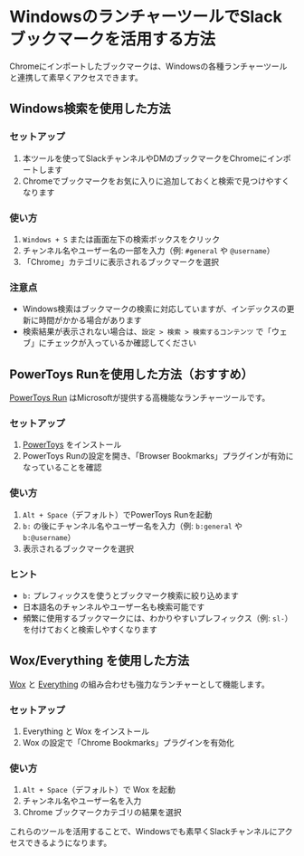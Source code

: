 # WindowsのランチャーツールでSlackブックマークを活用する方法

Chromeにインポートしたブックマークは、Windowsの各種ランチャーツールと連携して素早くアクセスできます。

## Windows検索を使用した方法

### セットアップ

1. 本ツールを使ってSlackチャンネルやDMのブックマークをChromeにインポートします
2. Chromeでブックマークをお気に入りに追加しておくと検索で見つけやすくなります

### 使い方

1. `Windows + S` または画面左下の検索ボックスをクリック
2. チャンネル名やユーザー名の一部を入力（例: `#general` や `@username`）
3. 「Chrome」カテゴリに表示されるブックマークを選択

### 注意点

- Windows検索はブックマークの検索に対応していますが、インデックスの更新に時間がかかる場合があります
- 検索結果が表示されない場合は、`設定 > 検索 > 検索するコンテンツ` で「ウェブ」にチェックが入っているか確認してください

## PowerToys Runを使用した方法（おすすめ）

[PowerToys Run](https://learn.microsoft.com/ja-jp/windows/powertoys/run) はMicrosoftが提供する高機能なランチャーツールです。

### セットアップ

1. [PowerToys](https://github.com/microsoft/PowerToys/releases/) をインストール
2. PowerToys Runの設定を開き、「Browser Bookmarks」プラグインが有効になっていることを確認

### 使い方

1. `Alt + Space`（デフォルト）でPowerToys Runを起動
2. `b:` の後にチャンネル名やユーザー名を入力（例: `b:general` や `b:@username`）
3. 表示されるブックマークを選択

### ヒント

- `b:` プレフィックスを使うとブックマーク検索に絞り込めます
- 日本語名のチャンネルやユーザー名も検索可能です
- 頻繁に使用するブックマークには、わかりやすいプレフィックス（例: `sl-`）を付けておくと検索しやすくなります

## Wox/Everything を使用した方法

[Wox](http://www.wox.one/) と [Everything](https://www.voidtools.com/) の組み合わせも強力なランチャーとして機能します。

### セットアップ

1. Everything と Wox をインストール
2. Wox の設定で「Chrome Bookmarks」プラグインを有効化

### 使い方

1. `Alt + Space`（デフォルト）で Wox を起動
2. チャンネル名やユーザー名を入力
3. Chrome ブックマークカテゴリの結果を選択

これらのツールを活用することで、Windowsでも素早くSlackチャンネルにアクセスできるようになります。
